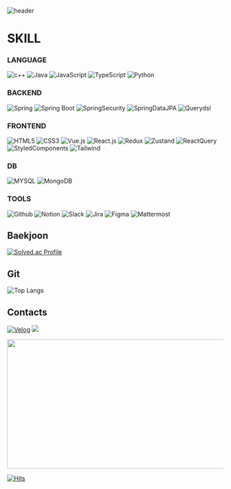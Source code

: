 ![header](https://capsule-render.vercel.app/api?type=slice&color=9ce6e1&height=200&section=header&text=WELCOME%&desc=Moonhee's%20Github&fontAlign=45&fontAlignY=40&fontColor=000000&fontSize=55&descAlign=72&descAlignY=60&descSize=30&descColor=8dd9d4&rotate=13)
# SKILL
### LANGUAGE
![c++](https://img.shields.io/badge/C++-00599C.svg?&style-square-red?style=flat-square&logo=cplusplus&logoColor=white)
![Java](https://img.shields.io/badge/JAVA-007396.svg?&style-square-red?style=flat-square&logo=Java&logoColor=white)
![JavaScript](https://img.shields.io/badge/JavaScript-F7DF1E.svg?&style-square-red?style=flat-square&logo=JavaScript&logoColor=white)
![TypeScript](https://img.shields.io/badge/TypeScript-3178C6.svg?&style-square-red?style=flat-square&logo=typescript&logoColor=white)
![Python](https://img.shields.io/badge/Python-3776AB.svg?&style-square-red?style=flat-square&logo=python&logoColor=white)

### BACKEND
![Spring](https://img.shields.io/badge/Spring-6DB33F.svg?&style-square-red?style=flat-square&logo=spring&logoColor=white)
![Spring Boot](https://img.shields.io/badge/SpringBoot-6DB33F.svg?&style-square-red?style=flat-square&logo=springboot&logoColor=white)
![SpringSecurity](https://img.shields.io/badge/SpringSecurity-6DB33F.svg?&style-square-red?style=flat-square&logo=springsecurity&logoColor=white)
![SpringDataJPA](https://img.shields.io/badge/SpringDataJPA-6DB33F.svg?&style-square-red?style=flat-square&logo=spring&logoColor=white)
![Querydsl](https://img.shields.io/badge/Querydsl-468acf.svg?&style-flat-square?style=flat-square&logo=Querydsl&logoColor=white)

### FRONTEND
![HTML5](https://img.shields.io/badge/HTML5-E34F26.svg?&style-square-red?style=flat-square&logo=html5&logoColor=white)
![CSS3](https://img.shields.io/badge/CSS3-1572B6.svg?&style-square-red?style=flat-square&logo=CSS3&logoColor=white)
![Vue.js](https://img.shields.io/badge/Vue.js-4FC08D.svg?&style-square-red?style=flat-square&logo=Vue.js&logoColor=white)
![React.js](https://img.shields.io/badge/React.js-61DAFB?&style-square-red?style=flat-square&logo=React&logoColor=white)
![Redux](https://img.shields.io/badge/Redux-764ABC?&style-square-red?style=flat-square&logo=redux&logoColor=white)
![Zustand](https://img.shields.io/badge/Zustand-A5917D.svg?&style-square-red?style=flat-square&logo=zustand&logoColor=white)
![ReactQuery](https://img.shields.io/badge/ReactQuery-FF4154.svg?&style-square-red?style=flat-square&logo=reactquery&logoColor=white)
![StyledComponents](https://img.shields.io/badge/Styled-Components-DB7093?&style-square-red?style=flat-square&logo=styledcomponents&logoColor=white)
![Tailwind](https://img.shields.io/badge/Tailwind-06B6D4?&style-square-red?style=flat-square&logo=tailwindcss&logoColor=white)

### DB
![MYSQL](https://img.shields.io/badge/MYSQL-4479A1.svg?&style-square-red?style=flat-square&logo=mysql&logoColor=white)
![MongoDB](https://img.shields.io/badge/MongoDB-47A248?&style-square-red?style=flat-square&logo=MongoDB&logoColor=white)

### TOOLS
![Github](https://img.shields.io/badge/GitHub-181717?&style-square-red?style=flat-square&logo=github&logoColor=white)
![Notion](https://img.shields.io/badge/Notion-000000?&style-square-red?style=flat-square&logo=notion&logoColor=white)
![Slack](https://img.shields.io/badge/Slack-4A154B?&style-square-red?style=flat-square&logo=slack&logoColor=white)
![Jira](https://img.shields.io/badge/Jira-0052CC?&style-square-red?style=flat-square&logo=jira&logoColor=white)
![Figma](https://img.shields.io/badge/Figma-F24E1E?&style-square-red?style=flat-square&logo=figma&logoColor=white)
![Mattermost](https://img.shields.io/badge/Mattermost-0058CC?&style-square-red?style=flat-square&logo=mattermost&logoColor=white)

## Baekjoon
[![Solved.ac Profile](http://mazassumnida.wtf/api/v2/generate_badge?boj=homoonshi)](https://solved.ac/homoonshi/)

## Git
![Top Langs](https://github-readme-stats.vercel.app/api/top-langs/?username=homoonshi&layout=compact)

## Contacts
[![Velog](https://img.shields.io/badge/Velog-20C997.svg?&style-square-red?style=flat-square&logo=Velog&logoColor=white&link=https://velog.io/@homoonshi/posts)](https://velog.io/@homoonshi/posts) 
 <a href="mailto:homoonshi@gmail.com">
   <img src="https://img.shields.io/badge/Gmail-d14836?style=flat-square&logo=Gmail&logoColor=white&link=leegm1798@naver.com"/>
</a>

<a href="https://www.solve-nyang.com"><img src="https://api.solve-nyang.com/compose/homoonshi" width="600" height="300"/></a>

[![Hits](https://hits.seeyoufarm.com/api/count/incr/badge.svg?url=https%3A%2F%2Fgithub.com%2Fhomoonshi%2Fhit-counter&count_bg=%2391E9E3&title_bg=%23000000&icon=&icon_color=%23E7E7E7&title=hits&edge_flat=false)](https://hits.seeyoufarm.com)
